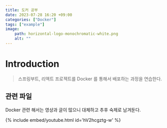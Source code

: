 ```yaml
---
title: 도커 공부
date: 2023-07-28 16:20 +09:00
categories: ["Docker"]
tags: ["example"]
image:
    path: horizontal-logo-monochromatic-white.png
    alt: ""
---
```


<!-- @format -->

# Introduction

> 스프링부트, 리액트 프로젝트를 Docker 를 통해서 배포하는 과정을 연습한다.


## 관련 파일

Docker 관련 해서는 영상과 글이 많으니 대체하고 추후 숙제로 남겨둔다. 

{% include embed/youtube.html id='hV2hcgztg-w' %}
